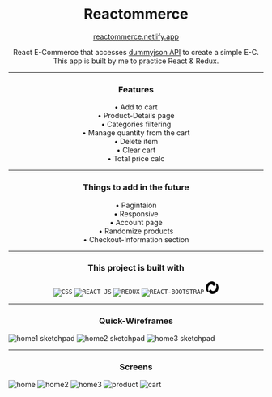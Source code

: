 <h1 align="center">
  Reactommerce
</h1>

<p align="center" >
  <a href="https://reactommerce.netlify.app/">reactommerce.netlify.app</a>
</p>

<p align="center" >
  React E-Commerce that accesses <a href="https://dummyjson.com/">dummyjson API<a/> to create a simple E-C.
  <br>
  This app is built by me to practice React & Redux.
</p>

---
  
  <h3 align="center">Features</h3>
<p align="center" >
  • Add to cart
  <br>
  • Product-Details page
  <br>
  • Categories filtering
  <br>
  • Manage quantity from the cart
  <br>
  • Delete item
  <br>
  • Clear cart
  <br>
  • Total price calc
</p>
  
---

<h3 align="center">Things to add in the future</h3>
<p align="center" >
  • Pagintaion
   <br>
  • Responsive
   <br>
  • Account page
   <br>
  • Randomize products
  <br>
  • Checkout-Information section
</p>

---
 
<div align="center">
  <h3>This project is built with</h3>
    <code><img title="CSS" height="25" src="https://cdn.jsdelivr.net/gh/devicons/devicon/icons/css3/css3-original.svg" /></code>
    <code><img title="REACT JS" height="25" src="https://cdn.jsdelivr.net/gh/devicons/devicon/icons/react/react-original.svg" /></code>
    <code><img title="REDUX" height="25" src="https://cdn.jsdelivr.net/gh/devicons/devicon/icons/redux/redux-original.svg" /></code>
    <code><img title="REACT-BOOTSTRAP" height="25" src="https://cdn.jsdelivr.net/gh/devicons/devicon/icons/bootstrap/bootstrap-original.svg" /></code>
    <code><img title="DUMMYJSON" height="25" src="readme_files/dummyjson.svg" /></code>
</div>

---

<h3 align="center">Quick-Wireframes</h3>

![home1 sketchpad](https://github.com/cisjoe/Reactommerce/assets/105171436/97b4cc3c-4b8e-46d5-ae8d-cdffc5152002)
![home2 sketchpad](https://github.com/cisjoe/Reactommerce/assets/105171436/469d5ab8-fa78-41c9-b2e4-4b356ccbffb7)
![home3 sketchpad](https://github.com/cisjoe/Reactommerce/assets/105171436/e1878ab0-15a2-4132-b84b-37342cea974e)

---

<h3 align="center">Screens</h3>

![home](https://github.com/cisjoe/Reactommerce/assets/105171436/9ef3d2db-a22a-428b-8862-12473b2250c7)
![home2](https://github.com/cisjoe/Reactommerce/assets/105171436/3d283b11-4623-4b1c-93c9-5db1ed4fd538)
![home3](https://github.com/cisjoe/Reactommerce/assets/105171436/33cfb22f-a413-4edb-9e89-182cc05d07aa)
![product](https://github.com/cisjoe/Reactommerce/assets/105171436/28cd131d-8d4d-4103-9a99-0be5c73bb1d0)
![cart](https://github.com/cisjoe/Reactommerce/assets/105171436/7210b667-be2e-40cb-a57b-f2adc5d14868)
